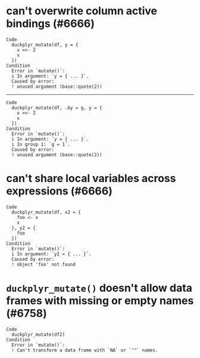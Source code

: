 # can't overwrite column active bindings (#6666)

    Code
      duckplyr_mutate(df, y = {
        x <<- 2
        x
      })
    Condition
      Error in `mutate()`:
      i In argument: `y = { ... }`.
      Caused by error:
      ! unused argument (base::quote(2))

---

    Code
      duckplyr_mutate(df, .by = g, y = {
        x <<- 2
        x
      })
    Condition
      Error in `mutate()`:
      i In argument: `y = { ... }`.
      i In group 1: `g = 1`.
      Caused by error:
      ! unused argument (base::quote(2))

# can't share local variables across expressions (#6666)

    Code
      duckplyr_mutate(df, x2 = {
        foo <- x
        x
      }, y2 = {
        foo
      })
    Condition
      Error in `mutate()`:
      i In argument: `y2 = { ... }`.
      Caused by error:
      ! object 'foo' not found

# `duckplyr_mutate()` doesn't allow data frames with missing or empty names (#6758)

    Code
      duckplyr_mutate(df2)
    Condition
      Error in `mutate()`:
      ! Can't transform a data frame with `NA` or `""` names.

